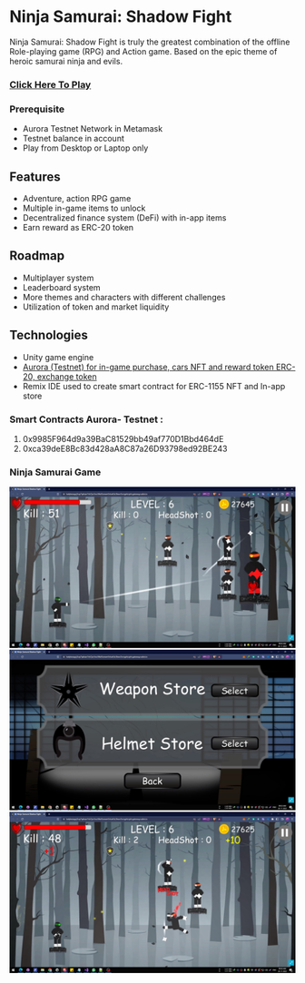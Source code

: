 # Ninja Samurai: Shadow Fight
Ninja Samurai: Shadow Fight is truly the greatest combination of the offline Role-playing game (RPG) and Action game. Based on the epic theme of heroic samurai ninja and evils.

### [Click Here To Play](https://bafybeidovk22bwh3k4hazatrihribj27qhesgcxwlizn557liopfwnuohq.ipfs.gateway.valist.io/)

### Prerequisite
* Aurora Testnet Network in Metamask
* Testnet balance in account
* Play from Desktop or Laptop only

## Features
* Adventure, action RPG game
* Multiple in-game items to unlock
* Decentralized finance system (DeFi) with in-app items
* Earn reward as ERC-20 token

## Roadmap
- Multiplayer system
- Leaderboard system
- More themes and characters with different challenges
- Utilization of token and market liquidity

## Technologies
- Unity game engine
- [Aurora (Testnet) for in-game purchase, cars NFT and reward token ERC-20, exchange token](https://github.com/TGS2016/NinjaSamuraiWeb3/blob/main/Near.md)
- Remix IDE used to create smart contract for ERC-1155 NFT and In-app store

### Smart Contracts Aurora- Testnet : 
1) 0x9985F964d9a39BaC81529bb49af770D1Bbd464dE
2) 0xca39deE8Bc83d428aA8C87a26D93798ed92BE243


### Ninja Samurai Game
![Ninja Samurai](/Images/NJ1.jpg)
![Ninja Samurai](/Images/NJ2.jpg)
![Ninja Samurai](/Images/NJ4.jpg)





